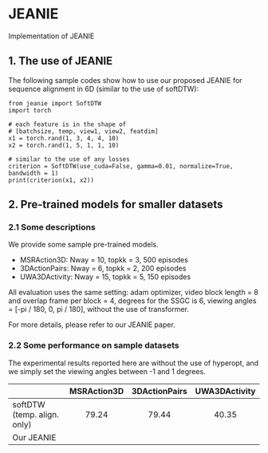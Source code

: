 # JEANIE
Implementation of JEANIE

## 1. The use of JEANIE

The following sample codes show how to use our proposed JEANIE for sequence alignment in 6D (similar to the use of softDTW):

```
from jeanie import SoftDTW
import torch

# each feature is in the shape of
# [batchsize, temp, view1, view2, featdim]
x1 = torch.rand(1, 3, 4, 4, 10)
x2 = torch.rand(1, 5, 1, 1, 10)

# similar to the use of any losses
criterion = SoftDTW(use_cuda=False, gamma=0.01, normalize=True, bandwidth = 1)
print(criterion(x1, x2))
```

## 2. Pre-trained models for smaller datasets

### 2.1 Some descriptions

We provide some sample pre-trained models. 

- MSRAction3D: Nway = 10, topkk = 3, 500 episodes
- 3DActionPairs: Nway = 6, topkk = 2, 200 episodes
- UWA3DActivity: Nway = 15, topkk = 5, 150 episodes

All evaluation uses the same setting: adam optimizer, video block length = 8 and overlap frame per block = 4, degrees for the SSGC is 6, viewing angles = [-pi / 180, 0, pi / 180], without the use of transformer.

For more details, please refer to our JEANIE paper.

### 2.2 Some performance on sample datasets

The experimental results reported here are without the use of hyperopt, and we simply set the viewing angles between -1 and 1 degrees.

|   | MSRAction3D | 3DActionPairs | UWA3DActivity |
| ------------- | :---: | :---: | :---: |
| softDTW (temp. align. only)  |  79.24 |  79.44 |  40.35 |
| Our JEANIE  |   |   |   |

